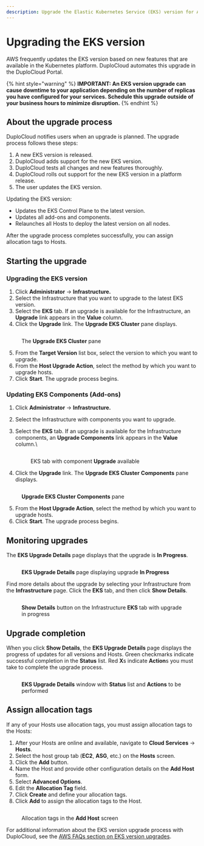 ```yaml
---
description: Upgrade the Elastic Kubernetes Service (EKS) version for AWS
---
```


# Upgrading the EKS version

AWS frequently updates the EKS version based on new features that are available in the Kubernetes platform. DuploCloud automates this upgrade in the DuploCloud Portal.&#x20;

{% hint style="warning" %}
**IMPORTANT: An EKS version upgrade can cause downtime to your application depending on the number of replicas you have configured for your services. Schedule this upgrade outside of your business hours to minimize disruption.**
{% endhint %}

## About the upgrade process

DuploCloud notifies users when an upgrade is planned. The upgrade process follows these steps:

1. A new EKS version is released.
2. DuploCloud adds support for the new EKS version.
3. DuploCloud tests all changes and new features thoroughly.
4. DuploCloud rolls out support for the new EKS version in a platform release.
5. The user updates the EKS version.

Updating the EKS version:

* Updates the EKS Control Plane to the latest version.
* Updates all add-ons and components.
* Relaunches all Hosts to deploy the latest version on all nodes.

After the upgrade process completes successfully, you can assign allocation tags to Hosts.

## Starting the upgrade&#x20;

### Upgrading the EKS version

1. Click **Administrator** -> **Infrastructure.**
2. Select the Infrastructure that you want to upgrade to the latest EKS version.
3. Select the **EKS** tab. If an upgrade is available for the Infrastructure, an **Upgrade** link appears in the **Value** column.
4. Click the **Upgrade** link. The **Upgrade EKS Cluster** pane displays.

<div align="left"><figure><img src="../../../.gitbook/assets/screenshot-nimbusweb.me-2024.03.04-15_02_49.png" alt=""><figcaption><p>The <strong>Upgrade EKS Cluster</strong> pane</p></figcaption></figure></div>

5. From the **Target Version** list box, select the version to which you want to upgrade.&#x20;
6. From the **Host Upgrade Action**, select the method by which you want to upgrade hosts.
7. Click **Start**. The upgrade process begins.

### Updating EKS Components (Add-ons)

1. Click **Administrator** -> **Infrastructure.**
2. Select the Infrastructure with components you want to upgrade.
3.  Select the **EKS** tab. If an upgrade is available for the Infrastructure components, an **Upgrade Components** link appears in the **Value** column.\


    <figure><img src="../../../.gitbook/assets/screenshot-nimbusweb.me-2024.02.27-13_23_09.png" alt=""><figcaption><p>EKS tab with component <strong>Upgrade</strong> available</p></figcaption></figure>
4. Click the **Upgrade** link. The **Upgrade EKS Cluster** **Components** pane displays.

<div align="left"><figure><img src="../../../.gitbook/assets/image (10) (1).png" alt=""><figcaption><p><strong>Upgrade EKS Cluster Components</strong> pane</p></figcaption></figure></div>

5. From the **Host Upgrade Action**, select the method by which you want to upgrade hosts.
6. Click **Start**. The upgrade process begins.

## Monitoring upgrades&#x20;

The **EKS Upgrade Details** page displays that the upgrade is **In Progress**.

<figure><img src="../../../.gitbook/assets/EKS upgrade.png" alt=""><figcaption><p><strong>EKS Upgrade Details</strong> page displaying upgrade <strong>In Progress</strong></p></figcaption></figure>

Find more details about the upgrade by selecting your Infrastructure from the **Infrastructure** page. Click the **EKS** tab, and then click **Show Details**.&#x20;

<figure><img src="../../../.gitbook/assets/AWS_EKS_Upgrade3.png" alt=""><figcaption><p><strong>Show Details</strong> button on the Infrastructure <strong>EKS</strong> tab with upgrade in progress</p></figcaption></figure>

## Upgrade completion

When you click **Show Details**, the **EKS Upgrade Details** page displays the progress of updates for all versions and Hosts. Green checkmarks indicate successful completion in the **Status** list. Red **X**s indicate **Action**s you must take to complete the upgrade process.

<figure><img src="../../../.gitbook/assets/AWS_EKS_Upgrade4.png" alt=""><figcaption><p><strong>EKS Upgrade Details</strong> window with <strong>Status</strong> list and <strong>Actions</strong> to be performed </p></figcaption></figure>

## Assign allocation tags

If any of your Hosts use allocation tags, you must assign allocation tags to the Hosts:

1. After your Hosts are online and available, navigate to **Cloud Services** -> **Hosts**.
2. Select the host group tab (**EC2**, **ASG**, etc.) on the **Hosts** screen.&#x20;
3. Click the **Add** button.
4. Name the Host and provide other configuration details on the **Add Host** form.
5. Select **Advanced Options**.
6. Edit the **Allocation Tag** field.&#x20;
7. Click **Create** and define your allocation tags.
8. Click **Add** to assign the allocation tags to the Host.

<figure><img src="../../../.gitbook/assets/screenshot-nimbusweb.me-2024.02.18-12_29_01.png" alt=""><figcaption><p>Allocation tags in the <strong>Add Host</strong> screen</p></figcaption></figure>

For additional information about the EKS version upgrade process with DuploCloud, see the [AWS FAQs section on EKS version upgrades](../../../aws-user-guide/aws-faq.md#eks-version-upgrade-faqs).                    &#x20;
